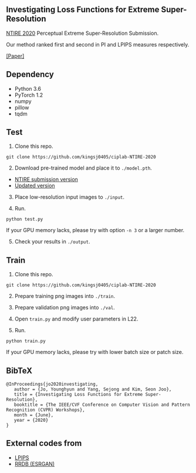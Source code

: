 ## Investigating Loss Functions for Extreme Super-Resolution

[NTIRE 2020](https://data.vision.ee.ethz.ch/cvl/ntire20/) Perceptual Extreme Super-Resolution Submission.

Our method ranked first and second in PI and LPIPS measures respectively.

[[Paper]](http://openaccess.thecvf.com/content_CVPRW_2020/papers/w31/Jo_Investigating_Loss_Functions_for_Extreme_Super-Resolution_CVPRW_2020_paper.pdf) 


## Dependency
- Python 3.6
- PyTorch 1.2
- numpy
- pillow
- tqdm


## Test
1. Clone this repo.
```
git clone https://github.com/kingsj0405/ciplab-NTIRE-2020
```

2. Download pre-trained model and place it to `./model.pth`.
- [NTIRE submission version](https://drive.google.com/file/d/10lu7rJ8JmiqGnq9k8N2iLei0aUAdhGcz/view?usp=sharing)
- [Updated version](https://drive.google.com/file/d/1ugIYMCQK-Rw5jyI6CBB3e9ukMCceb7Lm/view?usp=sharing)

3. Place low-resolution input images to `./input`.

4. Run.
```
python test.py
```
If your GPU memory lacks, please try with option `-n 3` or a larger number.

5. Check your results in `./output`.


## Train
1. Clone this repo.
```
git clone https://github.com/kingsj0405/ciplab-NTIRE-2020
```

2. Prepare training png images into `./train`.

3. Prepare validation png images into `./val`.

4. Open `train.py` and modify user parameters in L22.

5. Run.
```
python train.py
```
If your GPU memory lacks, please try with lower batch size or patch size.


## BibTeX
```
@InProceedings{jo2020investigating,
   author = {Jo, Younghyun and Yang, Sejong and Kim, Seon Joo},
   title = {Investigating Loss Functions for Extreme Super-Resolution},
   booktitle = {The IEEE/CVF Conference on Computer Vision and Pattern Recognition (CVPR) Workshops},
   month = {June},
   year = {2020}
}
```


## External codes from
- [LPIPS](https://github.com/richzhang/PerceptualSimilarity)
- [RRDB (ESRGAN)](https://github.com/xinntao/ESRGAN)
